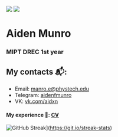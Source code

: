 <p align="left">
    <img src="https://img.shields.io/badge/Age-19-blue" />
    <img src="https://img.shields.io/badge/Languages-English%20%26%20Russian-red" />
</p>



<h1 align="left">Aiden Munro</h1>
<h3 align="left">MIPT DREC 1st year</h3>

## My contacts 📬: 
* Email: [manro.e@phystech.edu](mailto:manro.e@phystech.edu)
* Telegram: [aidenfmunro](https://telegram.me/aidenfmunro)
* VK: [vk.com/aidxn](https://vk.com/aidxn)
            
#### My experience 📜: [CV](https://github.com/aidenfmunro/CV/blob/main/CV_MunroA.pdf)

![GitHub Streak](http://github-readme-streak-stats.herokuapp.com?user=aidenfmunro&theme=dark&background=000000)](https://git.io/streak-stats)

```

